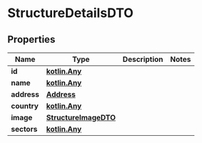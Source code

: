 # StructureDetailsDTO

## Properties
Name | Type | Description | Notes
------------ | ------------- | ------------- | -------------
**id** | [**kotlin.Any**](.md) |  | 
**name** | [**kotlin.Any**](.md) |  | 
**address** | [**Address**](Address.md) |  | 
**country** | [**kotlin.Any**](.md) |  | 
**image** | [**StructureImageDTO**](StructureImageDTO.md) |  | 
**sectors** | [**kotlin.Any**](.md) |  | 
